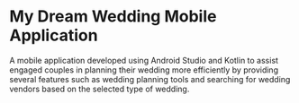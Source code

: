 # My Dream Wedding Mobile Application

A mobile application developed using Android Studio and Kotlin to assist engaged couples in planning their wedding more efficiently by providing several features such as wedding planning tools and searching 
for wedding vendors based on the selected type of wedding.
